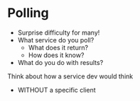 # Polling

- Surprise difficulty for many!
- What service do you poll?
  - What does it return?
  - How does it know?
- What do you do with results?

Think about how a service dev would think
- WITHOUT a specific client
